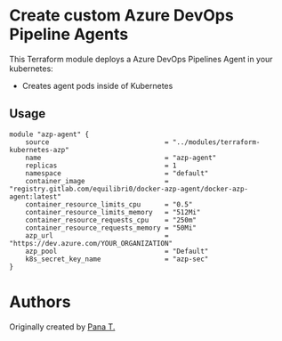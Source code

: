 Create custom Azure DevOps Pipeline Agents
==============================================================================

This Terraform module deploys a Azure DevOps Pipelines Agent in your kubernetes: 

- Creates agent pods inside of Kubernetes


Usage
-----

```hcl 
module "azp-agent" { 
    source                             = "../modules/terraform-kubernetes-azp"
    name                               = "azp-agent"
    replicas                           = 1
    namespace                          = "default"
    container_image                    = "registry.gitlab.com/equilibri0/docker-azp-agent/docker-azp-agent:latest"
    container_resource_limits_cpu      = "0.5"
    container_resource_limits_memory   = "512Mi"
    container_resource_requests_cpu    = "250m"
    container_resource_requests_memory = "50Mi"
    azp_url                            = "https://dev.azure.com/YOUR_ORGANIZATION"
    azp_pool                           = "Default"
    k8s_secret_key_name                = "azp-sec"
}

```


Authors
=======
Originally created by [Pana T.](http://github.com/Equilibri0)
